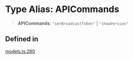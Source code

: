 # Type Alias: APICommands

> **APICommands**: `"setBroadcastToken"` \| `"showVersion"`

## Defined in

[models.ts:280](https://github.com/live-codes/livecodes/blob/3629bdf11c8b4252ba01b0fee8642e1c5812cc70/src/sdk/models.ts#L280)